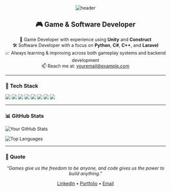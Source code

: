 <!-- Banner Header -->
<p align="center">
  <img src="https://capsule-render.vercel.app/api?type=waving&color=0A66C2&height=200&section=header&text=Hi,%20I'm%20Bramasetio!&fontSize=40&fontColor=ffffff" alt="header" />
</p>

<!-- Intro Section -->
<h2 align="center">🎮 Game & Software Developer</h2>

<p align="center">
  🚀 Game Developer with experience using <strong>Unity</strong> and <strong>Construct</strong><br>
  🛠 Software Developer with a focus on <strong>Python</strong>, <strong>C#</strong>, <strong>C++</strong>, and <strong>Laravel</strong><br>
  📈 Always learning & improving across both gameplay systems and backend development<br>
  📫 Reach me at: <a href="mailto:youremail@example.com">youremail@example.com</a>
</p>

---

### 🧰 Tech Stack
<p align="left">
  <img src="https://img.shields.io/badge/Python-3776AB?style=flat&logo=python&logoColor=white"/>
  <img src="https://img.shields.io/badge/C%23-239120?style=flat&logo=c-sharp&logoColor=white"/>
  <img src="https://img.shields.io/badge/C++-00599C?style=flat&logo=c%2B%2B&logoColor=white"/>
  <img src="https://img.shields.io/badge/PHP-777BB4?style=flat&logo=php&logoColor=white"/>
  <img src="https://img.shields.io/badge/JavaScript-F7DF1E?style=flat&logo=javascript&logoColor=black"/>
  <img src="https://img.shields.io/badge/Laravel-FF2D20?style=flat&logo=laravel&logoColor=white"/>
  <img src="https://img.shields.io/badge/Unity-000000?style=flat&logo=unity&logoColor=white"/>
  <img src="https://img.shields.io/badge/Construct-222222?style=flat&logoColor=white"/>
</p>

---

### 📊 GitHub Stats
<p align="left">
  <img src="https://github-readme-stats.vercel.app/api?username=bramase12&show_icons=true&theme=tokyonight" alt="Your GitHub Stats" />
</p>
<p align="left">
  <img src="https://github-readme-stats.vercel.app/api/top-langs/?username=bramase12&layout=compact&theme=tokyonight" alt="Top Languages" />
</p>

---

### 🎯 Quote
<p align="center">
  <em>“Games give us the freedom to be anyone, and code gives us the power to build anything.”</em>
</p>

<!-- Optional contact or portfolio -->
<p align="center">
  <a href="https://www.linkedin.com/in/bramasetio-al-asyr-baba84303" target="_blank">LinkedIn</a> •
  <a href="https://bramase12.github.io/" target="_blank">Portfolio</a> •
  <a href="mailto:bramaforeverybody@gmail.com">Email</a>
</p>
